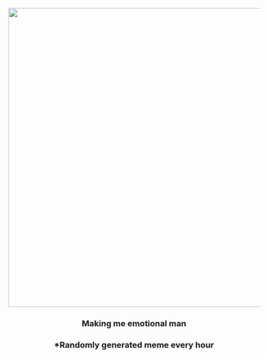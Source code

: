 <p align="center">
        <img src="https://i.redd.it/klj8ljrd5ht81.gif" width="600" height="600">
        </p>
        <h3 align="center">Making me emotional man</h3>
        <h3 align="center">*Randomly generated meme every hour</h3>
    